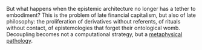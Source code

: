 But what happens when the epistemic architecture no longer has a tether to embodiment? This is the problem of late financial capitalism, but also of late philosophy: the proliferation of derivatives without referents, of rituals without contact, of epistemologies that forget their ontological womb. Decoupling becomes not a computational strategy, but a [metaphysical pathology](https://abikesa.github.io/ukubona/insalata/articles/einstein.html#toc).
